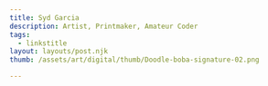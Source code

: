 ```yaml
---
title: Syd Garcia
description: Artist, Printmaker, Amateur Coder
tags:
  - linkstitle
layout: layouts/post.njk
thumb: /assets/art/digital/thumb/Doodle-boba-signature-02.png

---
```


